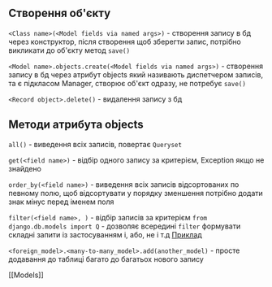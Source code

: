 ## Створення об'єкту
`<Class name>(<Model fields via named args>)` - створення запису в бд через конструктор, після створення щоб зберегти запис, потрібно викликати до об'єкту метод `save()`

`<Model name>.objects.create(<Model fields via named args>)` - створення запису в бд через атрибут objects який називають диспетчером записів, та є підкласом Manager, створює об'єкт одразу, не потребує `save()`

`<Record object>.delete()` - видалення запису з бд

## Методи атрибута objects

`all()` - виведення всіх записів, повертає `Queryset`

`get(<field name>)` - відбір одного запису за критерієм, Exception якщо не знайдено

`order_by(<field name>)` - виведення всіх записів відсортованих по певному полю, щоб відсортувати у порядку зменшення потрібно додати знак мінус перед іменем поля

`filter(<field name>, )` - відбір записів за критерієм
`from django.db.models import Q` - дозволяє всередині `filter` формувати складні запити із застосуванням і, або, не і т.д  [Приклад](https://books.agiliq.com/projects/django-orm-cookbook/en/latest/query_relatedtool.html)

`<foreign_model>.<many-to-many_model>.add(another_model)` - просте додавання до таблиці багато до багатьох нового запису


[[Models]]